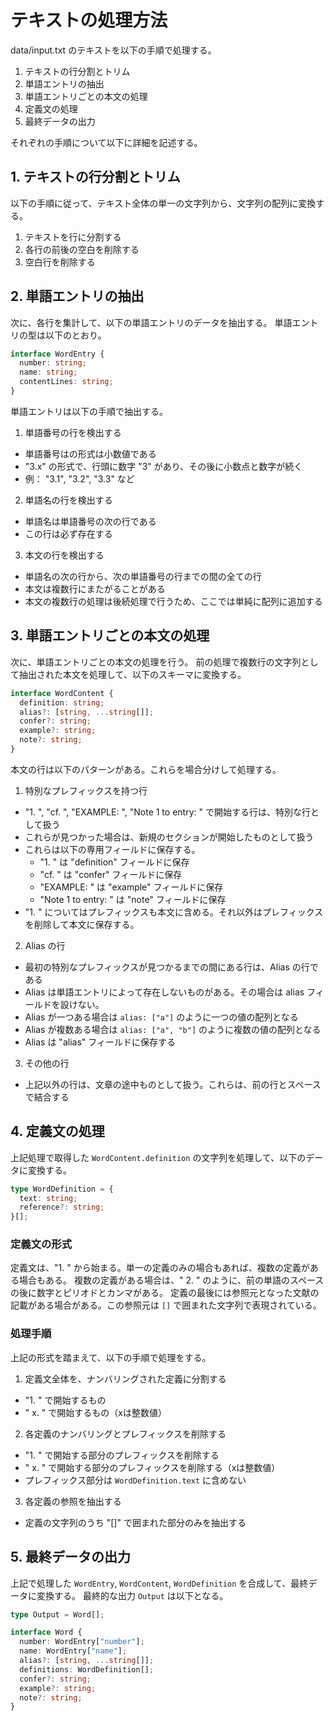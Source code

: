 # テキストの処理方法

data/input.txt のテキストを以下の手順で処理する。

1. テキストの行分割とトリム
2. 単語エントリの抽出
3. 単語エントリごとの本文の処理
4. 定義文の処理
5. 最終データの出力

それぞれの手順について以下に詳細を記述する。

## 1. テキストの行分割とトリム

以下の手順に従って、テキスト全体の単一の文字列から、文字列の配列に変換する。

1. テキストを行に分割する
2. 各行の前後の空白を削除する
3. 空白行を削除する

## 2. 単語エントリの抽出

次に、各行を集計して、以下の単語エントリのデータを抽出する。
単語エントリの型は以下のとおり。

```ts
interface WordEntry {
  number: string;
  name: string;
  contentLines: string;
}
```

単語エントリは以下の手順で抽出する。

1. 単語番号の行を検出する

- 単語番号はの形式は小数値である
- "3.x" の形式で、行頭に数字 "3" があり、その後に小数点と数字が続く
- 例： "3.1", "3.2", "3.3" など

2. 単語名の行を検出する

- 単語名は単語番号の次の行である
- この行は必ず存在する

3. 本文の行を検出する

- 単語名の次の行から、次の単語番号の行までの間の全ての行
- 本文は複数行にまたがることがある
- 本文の複数行の処理は後続処理で行うため、ここでは単純に配列に追加する

## 3. 単語エントリごとの本文の処理

次に、単語エントリごとの本文の処理を行う。
前の処理で複数行の文字列として抽出された本文を処理して、以下のスキーマに変換する。

```ts
interface WordContent {
  definition: string;
  alias?: [string, ...string[]];
  confer?: string;
  example?: string;
  note?: string;
}
```

本文の行は以下のパターンがある。これらを場合分けして処理する。

1. 特別なプレフィックスを持つ行

- "1. ", "cf. ", "EXAMPLE: ", "Note 1 to entry: " で開始する行は、特別な行として扱う
- これらが見つかった場合は、新規のセクションが開始したものとして扱う
- これらは以下の専用フィールドに保存する。
  - "1. " は "definition" フィールドに保存
  - "cf. " は "confer" フィールドに保存
  - "EXAMPLE: " は "example" フィールドに保存
  - "Note 1 to entry: " は "note" フィールドに保存
- "1. " についてはプレフィックスも本文に含める。それ以外はプレフィックスを削除して本文に保存する。

2. Alias の行

- 最初の特別なプレフィックスが見つかるまでの間にある行は、Alias の行である
- Alias は単語エントリによって存在しないものがある。その場合は alias フィールドを設けない。
- Alias が一つある場合は `alias: ["a"]` のように一つの値の配列となる
- Alias が複数ある場合は `alias: ["a", "b"]` のように複数の値の配列となる
- Alias は "alias" フィールドに保存する

3. その他の行

- 上記以外の行は、文章の途中ものとして扱う。これらは、前の行とスペースで結合する

## 4. 定義文の処理

上記処理で取得した `WordContent.definition` の文字列を処理して、以下のデータに変換する。

```ts
type WordDefinition = {
  text: string;
  reference?: string;
}[];
```

### 定義文の形式

定義文は、"1. " から始まる。単一の定義のみの場合もあれば、複数の定義がある場合もある。
複数の定義がある場合は、" 2. " のように、前の単語のスペースの後に数字とピリオドとカンマがある。
定義の最後には参照元となった文献の記載がある場合がある。この参照元は `[]` で囲まれた文字列で表現されている。

### 処理手順

上記の形式を踏まえて、以下の手順で処理をする。

1. 定義文全体を、ナンバリングされた定義に分割する

- "1. " で開始するもの
- " x. " で開始するもの（xは整数値）

2. 各定義のナンバリングとプレフィックスを削除する

- "1. " で開始する部分のプレフィックスを削除する
- " x. " で開始する部分のプレフィックスを削除する（xは整数値）
- プレフィックス部分は `WordDefinition.text` に含めない

3. 各定義の参照を抽出する

- 定義の文字列のうち "[]" で囲まれた部分のみを抽出する

## 5. 最終データの出力

上記で処理した `WordEntry`, `WordContent`, `WordDefinition` を合成して、最終データに変換する。
最終的な出力 `Output` は以下となる。

```ts
type Output = Word[];

interface Word {
  number: WordEntry["number"];
  name: WordEntry["name"];
  alias?: [string, ...string[]];
  definitions: WordDefinition[];
  confer?: string;
  example?: string;
  note?: string;
}

